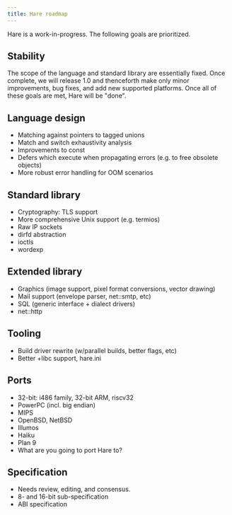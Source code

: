 ```yaml
---
title: Hare roadmap
---
```


Hare is a work-in-progress. The following goals are prioritized.

## Stability

The scope of the language and standard library are essentially fixed. Once
complete, we will release 1.0 and thenceforth make only minor improvements, bug
fixes, and add new supported platforms. Once all of these goals are met, Hare
will be "done".

## Language design

- Matching against pointers to tagged unions
- Match and switch exhaustivity analysis
- Improvements to const
- Defers which execute when propagating errors (e.g. to free obsolete objects)
- More robust error handling for OOM scenarios

## Standard library

- Cryptography: TLS support
- More comprehensive Unix support (e.g. termios)
- Raw IP sockets
- dirfd abstraction
- ioctls
- wordexp

## Extended library

- Graphics (image support, pixel format conversions, vector drawing)
- Mail support (envelope parser, net::smtp, etc)
- SQL (generic interface + dialect drivers)
- net::http

## Tooling

- Build driver rewrite (w/parallel builds, better flags, etc)
- Better +libc support, hare.ini

## Ports

- 32-bit: i486 family, 32-bit ARM, riscv32
- PowerPC (incl. big endian)
- MIPS
- OpenBSD, NetBSD
- Illumos
- Haiku
- Plan 9
- What are you going to port Hare to?

## Specification

- Needs review, editing, and consensus.
- 8- and 16-bit sub-specification
- ABI specification
